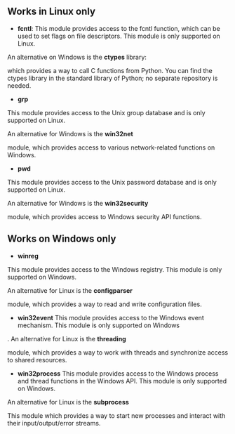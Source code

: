 
## Works in Linux only 

- **fcntl**:
This module provides access to the fcntl function, which can be used to set flags on file descriptors. This module is only supported on Linux.

An alternative on Windows is the ****ctypes**** library:

which provides a way to call C functions from Python. You can find the ctypes library in the standard library of Python; no separate repository is needed.

- **grp**

This module provides access to the Unix group database and is only supported on Linux.

 An alternative for Windows is the ****win32net****
 
  module, which provides access to various network-related functions on Windows.


- **pwd**

This module provides access to the Unix password database and is only supported on Linux.

 An alternative for Windows is the ****win32security****
 
 module, which provides access to Windows security API functions.

 ## Works on Windows only

- **winreg**

This module provides access to the Windows registry. This module is only supported on Windows.

 An alternative for Linux is the ****configparser****
 
  module, which provides a way to read and write configuration files.

 - **win32event**
  This module provides access to the Windows event mechanism. This module is only supported on Windows

. An alternative for Linux is the ****threading****

module, which provides a way to work with threads and synchronize access to shared resources.

- **win32process**
This module provides access to the Windows process and thread functions in the Windows API. This module is only supported on Windows.

 An alternative for Linux is the ****subprocess****

This module
which provides a way to start new processes and interact with their input/output/error streams.

